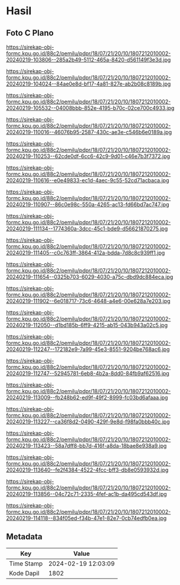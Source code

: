 # Hasil

## Foto C Plano

https://sirekap-obj-formc.kpu.go.id/88c2/pemilu/pdpr/18/07/21/20/10/1807212010002-20240219-103806--285a2b49-5112-465a-8420-d561149f3e3d.jpg

https://sirekap-obj-formc.kpu.go.id/88c2/pemilu/pdpr/18/07/21/20/10/1807212010002-20240219-104024--84ae0e8d-bf17-4a81-827e-ab2b08c8189b.jpg

https://sirekap-obj-formc.kpu.go.id/88c2/pemilu/pdpr/18/07/21/20/10/1807212010002-20240219-105532--04008bbb-852e-4195-b70c-02ce700c4933.jpg

https://sirekap-obj-formc.kpu.go.id/88c2/pemilu/pdpr/18/07/21/20/10/1807212010002-20240219-110016--46076b95-2587-430c-ae3e-c546b6e0189a.jpg

https://sirekap-obj-formc.kpu.go.id/88c2/pemilu/pdpr/18/07/21/20/10/1807212010002-20240219-110253--62cde0df-6cc6-42c9-9d01-c46e7b3f7372.jpg

https://sirekap-obj-formc.kpu.go.id/88c2/pemilu/pdpr/18/07/21/20/10/1807212010002-20240219-110616--e0e49833-ec1d-4aec-9c55-52cd71acbaca.jpg

https://sirekap-obj-formc.kpu.go.id/88c2/pemilu/pdpr/18/07/21/20/10/1807212010002-20240219-110907--86c0e98c-550a-4265-ac13-fd66bd7ac747.jpg

https://sirekap-obj-formc.kpu.go.id/88c2/pemilu/pdpr/18/07/21/20/10/1807212010002-20240219-111134--1774360a-3dcc-45c1-bde9-d56621870275.jpg

https://sirekap-obj-formc.kpu.go.id/88c2/pemilu/pdpr/18/07/21/20/10/1807212010002-20240219-111405--c0c763ff-3864-412a-bdda-7d8c8c939ff1.jpg

https://sirekap-obj-formc.kpu.go.id/88c2/pemilu/pdpr/18/07/21/20/10/1807212010002-20240219-111654--0325b703-6029-4030-a75c-dbd9dc884eca.jpg

https://sirekap-obj-formc.kpu.go.id/88c2/pemilu/pdpr/18/07/21/20/10/1807212010002-20240219-111902--6e018717-73c6-4648-a4e6-00e628a7e203.jpg

https://sirekap-obj-formc.kpu.go.id/88c2/pemilu/pdpr/18/07/21/20/10/1807212010002-20240219-112050--d1bd185b-6ff9-4215-ab15-043b943a02c5.jpg

https://sirekap-obj-formc.kpu.go.id/88c2/pemilu/pdpr/18/07/21/20/10/1807212010002-20240219-112247--172182e9-7a99-45e3-8551-9204be768ac6.jpg

https://sirekap-obj-formc.kpu.go.id/88c2/pemilu/pdpr/18/07/21/20/10/1807212010002-20240219-112747--52945781-6eb8-4b2a-8dd0-84fb9af62516.jpg

https://sirekap-obj-formc.kpu.go.id/88c2/pemilu/pdpr/18/07/21/20/10/1807212010002-20240219-113009--fb248b62-ed9f-49f2-8999-fc03bd6afaaa.jpg

https://sirekap-obj-formc.kpu.go.id/88c2/pemilu/pdpr/18/07/21/20/10/1807212010002-20240219-113227--ca36f8d2-0490-429f-9e8d-f98fa0bbb40c.jpg

https://sirekap-obj-formc.kpu.go.id/88c2/pemilu/pdpr/18/07/21/20/10/1807212010002-20240219-113423--58a7dff8-bb7d-416f-a8da-18bae8e938a9.jpg

https://sirekap-obj-formc.kpu.go.id/88c2/pemilu/pdpr/18/07/21/20/10/1807212010002-20240219-113640--fe2f4384-4522-4fcc-bff3-db8e0593932d.jpg

https://sirekap-obj-formc.kpu.go.id/88c2/pemilu/pdpr/18/07/21/20/10/1807212010002-20240219-113856--04c72c71-2335-4fef-ac1b-da495cd543df.jpg

https://sirekap-obj-formc.kpu.go.id/88c2/pemilu/pdpr/18/07/21/20/10/1807212010002-20240219-114118--834f05ed-f34b-47e1-82e7-0cb74edfb0ea.jpg


## Metadata

| Key        | Value               |
| ---------- | ------------------- |
| Time Stamp | 2024-02-19 12:03:09 |
| Kode Dapil | 1802                |



